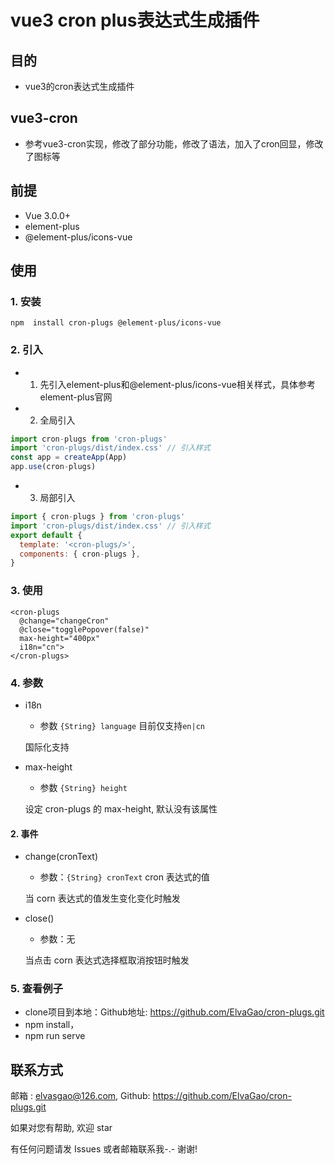 # vue3 cron plus表达式生成插件

## 目的

- vue3的cron表达式生成插件

## vue3-cron

- 参考vue3-cron实现，修改了部分功能，修改了语法，加入了cron回显，修改了图标等

## 前提

- Vue 3.0.0+
- element-plus
- @element-plus/icons-vue

## 使用

### 1. 安装

```
npm  install cron-plugs @element-plus/icons-vue
```

### 2. 引入

- 1. 先引入element-plus和@element-plus/icons-vue相关样式，具体参考element-plus官网

- 2. 全局引入

```javascript
import cron-plugs from 'cron-plugs'
import 'cron-plugs/dist/index.css' // 引入样式
const app = createApp(App)
app.use(cron-plugs)
```

- 3. 局部引入

```javascript
import { cron-plugs } from 'cron-plugs'
import 'cron-plugs/dist/index.css' // 引入样式
export default {
  template: '<cron-plugs/>',
  components: { cron-plugs },
}
```

### 3. 使用

```vue
<cron-plugs
  @change="changeCron"
  @close="togglePopover(false)"
  max-height="400px"
  i18n="cn">
</cron-plugs>
```

### 4. 参数

- i18n

  - 参数 `{String} language` 目前仅支持`en|cn`

  国际化支持

- max-height

  - 参数 `{String} height`

  设定 cron-plugs 的 max-height, 默认没有该属性

#### 2. 事件

- change(cronText)

  - 参数：`{String} cronText` cron 表达式的值

  当 corn 表达式的值发生变化变化时触发

- close()

  - 参数：无

  当点击 corn 表达式选择框取消按钮时触发

### 5. 查看例子
- clone项目到本地：Github地址: https://github.com/ElvaGao/cron-plugs.git
- npm install，
- npm run serve

## 联系方式

邮箱 : elvasgao@126.com, Github: https://github.com/ElvaGao/cron-plugs.git

如果对您有帮助, 欢迎 star

有任何问题请发 Issues 或者邮箱联系我-.- 谢谢!
